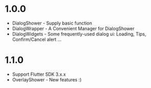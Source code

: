 # 1.0.0

* DialogShower - Supply basic function
* DialogWrapper - A Convenient Manager for DialogShower
* DialogWidgets - Some frequently-used dialog ui: Loading, Tips, Confirm/Cancel alert …


# 1.1.0

* Support Flutter SDK 3.x.x
* OverlayShower - New features :)
